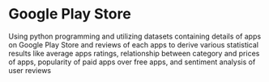 # Google Play Store

Using python programming and utilizing datasets containing details of apps on Google Play Store and reviews of each apps to derive
various statistical results like average apps ratings, relationship between category and prices of apps, popularity of paid apps over free
apps, and sentiment analysis of user reviews
